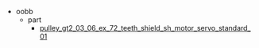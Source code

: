 * oobb
  * part
    * [pulley_gt2_03_06_ex_72_teeth_shield_sh_motor_servo_standard_01](oobb/part/pulley_gt2_03_06_ex_72_teeth_shield_sh_motor_servo_standard_01)
